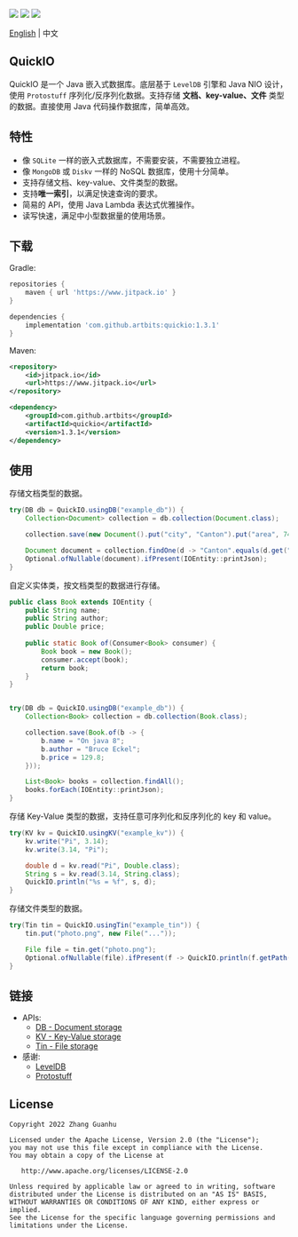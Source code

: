 [![](https://www.jitpack.io/v/artbits/quickio.svg)](https://www.jitpack.io/#artbits/quickio)
[![](https://img.shields.io/badge/JDK-%3E%3D%208-orange)](https://jdk.java.net/)
[![](https://img.shields.io/badge/license-Apache--2.0-blue)](#license)

[English](README.md) | 中文


## QuickIO
QuickIO 是一个 Java 嵌入式数据库。底层基于 ``LevelDB`` 引擎和 Java NIO 设计，使用 ``Protostuff`` 序列化/反序列化数据。支持存储 **文档、key-value、文件** 类型的数据。直接使用 Java 代码操作数据库，简单高效。


## 特性
+ 像 ``SQLite`` 一样的嵌入式数据库，不需要安装，不需要独立进程。
+ 像 ``MongoDB`` 或 ``Diskv`` 一样的 NoSQL 数据库，使用十分简单。
+ 支持存储文档、key-value、文件类型的数据。
+ 支持**唯一索引**，以满足快速查询的要求。
+ 简易的 API，使用 Java Lambda 表达式优雅操作。
+ 读写快速，满足中小型数据量的使用场景。


## 下载
Gradle:
```groovy
repositories {
    maven { url 'https://www.jitpack.io' }
}

dependencies {
    implementation 'com.github.artbits:quickio:1.3.1'
}
```
Maven:
```xml
<repository>
    <id>jitpack.io</id>
    <url>https://www.jitpack.io</url>
</repository>

<dependency>
    <groupId>com.github.artbits</groupId>
    <artifactId>quickio</artifactId>
    <version>1.3.1</version>
</dependency>
```


## 使用
存储文档类型的数据。
```java
try(DB db = QuickIO.usingDB("example_db")) {
    Collection<Document> collection = db.collection(Document.class);

    collection.save(new Document().put("city", "Canton").put("area", 7434.4));

    Document document = collection.findOne(d -> "Canton".equals(d.get("city")));
    Optional.ofNullable(document).ifPresent(IOEntity::printJson);
}
```
自定义实体类，按文档类型的数据进行存储。
```java
public class Book extends IOEntity {
    public String name;
    public String author;
    public Double price;
    
    public static Book of(Consumer<Book> consumer) {
        Book book = new Book();
        consumer.accept(book);
        return book;
    }
}


try(DB db = QuickIO.usingDB("example_db")) {
    Collection<Book> collection = db.collection(Book.class);

    collection.save(Book.of(b -> {
        b.name = "On java 8";
        b.author = "Bruce Eckel";
        b.price = 129.8;
    }));

    List<Book> books = collection.findAll();
    books.forEach(IOEntity::printJson);
}
```
存储 Key-Value 类型的数据，支持任意可序列化和反序列化的 key 和 value。
```java
try(KV kv = QuickIO.usingKV("example_kv")) {
    kv.write("Pi", 3.14);
    kv.write(3.14, "Pi");

    double d = kv.read("Pi", Double.class);
    String s = kv.read(3.14, String.class);
    QuickIO.println("%s = %f", s, d);
}
```
存储文件类型的数据。
```java
try(Tin tin = QuickIO.usingTin("example_tin")) {
    tin.put("photo.png", new File("..."));

    File file = tin.get("photo.png");
    Optional.ofNullable(file).ifPresent(f -> QuickIO.println(f.getPath()));
}
```


## 链接
+ APIs: 
    + [DB  - Document storage](/src/test/java/apis/DBExample.java)
    + [KV  - Key-Value storage](/src/test/java/apis/KVExample.java)
    + [Tin - File storage](/src/test/java/apis/TinExample.java)
+ 感谢: 
    + [LevelDB](https://github.com/dain/leveldb)
    + [Protostuff](https://github.com/protostuff/protostuff)


## License
```
Copyright 2022 Zhang Guanhu

Licensed under the Apache License, Version 2.0 (the "License");
you may not use this file except in compliance with the License.
You may obtain a copy of the License at

   http://www.apache.org/licenses/LICENSE-2.0

Unless required by applicable law or agreed to in writing, software
distributed under the License is distributed on an "AS IS" BASIS,
WITHOUT WARRANTIES OR CONDITIONS OF ANY KIND, either express or implied.
See the License for the specific language governing permissions and
limitations under the License.
```